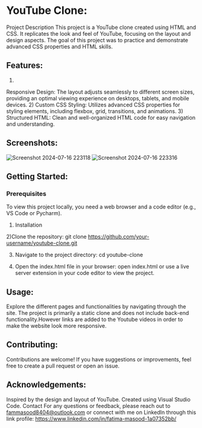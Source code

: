 # YouTube Clone:
Project Description
This project is a YouTube clone created using HTML and CSS. It replicates the look and feel of YouTube, focusing on the layout and design aspects. The goal of this project was to practice and demonstrate advanced CSS properties and HTML skills.

## Features:
1)
Responsive Design: The layout adjusts seamlessly to different screen sizes, providing an optimal viewing experience on desktops, tablets, and mobile devices.
2)
  Custom CSS Styling: Utilizes advanced CSS properties for styling elements, including flexbox, grid, transitions, and animations.
3)
  Structured HTML: Clean and well-organized HTML code for easy navigation and understanding.
## Screenshots:
![Screenshot 2024-07-16 223118](https://github.com/user-attachments/assets/e933fe55-20b9-4ea5-aaae-9fdc3ebfa67a)
![Screenshot 2024-07-16 223316](https://github.com/user-attachments/assets/e706fdd4-adda-4082-a5fe-ac0774668232)

## Getting Started:

### Prerequisites
To view this project locally, you need a web browser and a code editor (e.g., VS Code or Pycharm).

1) Installation
   
2)Clone the repository:
git clone https://github.com/your-username/youtube-clone.git

3) Navigate to the project directory:
cd youtube-clone

4) Open the index.html file in your browser:
open index.html
or use a live server extension in your code editor to view the project.


## Usage:
Explore the different pages and functionalities by navigating through the site. The project is primarily a static clone and does not include back-end functionality.However links are added to the Youtube videos in order to make the website look more responsive.

## Contributing:
Contributions are welcome! If you have suggestions or improvements, feel free to create a pull request or open an issue.

## Acknowledgements:
Inspired by the design and layout of YouTube.
Created using Visual Studio Code.
Contact
For any questions or feedback, please reach out to fammasood8404@outlook.com or connect with me on LinkedIn through this link profile: https://www.linkedin.com/in/fatima-masood-1a07352bb/
